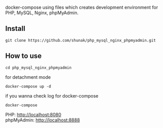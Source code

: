docker-compose using files which creates development environment for PHP, MySQL, Nginx, phpMyAdmin.
## Install
```
git clone https://github.com/shunak/php_mysql_nginx_phpmyadmin.git
```
## How to use
```
cd php_mysql_nginx_phpmyadmin
```
for detachment mode
```
docker-compose up -d
```
if you wanna check log for docker-compose
```
docker-compose
```
PHP: [http://localhost:8080](http://localhost:8080) <br>
phpMyAdmin: [http://localhost:8888](http://localhost:8888)


